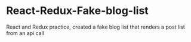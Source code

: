 # React-Redux-Fake-blog-list
React and Redux practice, created a fake blog list that renders a post list from an api call
